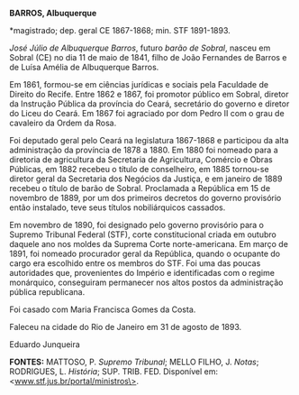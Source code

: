 **BARROS, Albuquerque**

\*magistrado; dep. geral CE 1867-1868; min. STF 1891-1893.

*José Júlio de Albuquerque Barros*, futuro *barão de Sobral*, nasceu em
Sobral (CE) no dia 11 de maio de 1841, filho de João Fernandes de Barros
e de Luísa Amélia de Albuquerque Barros.

Em 1861, formou-se em ciências jurídicas e sociais pela Faculdade de
Direito do Recife. Entre 1862 e 1867, foi promotor público em Sobral,
diretor da Instrução Pública da província do Ceará, secretário do
governo e diretor do Liceu do Ceará. Em 1867 foi agraciado por dom Pedro
II com o grau de cavaleiro da Ordem da Rosa.

Foi deputado geral pelo Ceará na legislatura 1867-1868 e participou da
alta administração da província de 1878 a 1880. Em 1880 foi nomeado para
a diretoria de agricultura da Secretaria de Agricultura, Comércio e
Obras Públicas, em 1882 recebeu o título de conselheiro, em 1885
tornou-se diretor geral da Secretaria dos Negócios da Justiça, e em
janeiro de 1889 recebeu o título de barão de Sobral. Proclamada a
República em 15 de novembro de 1889, por um dos primeiros decretos do
governo provisório então instalado, teve seus títulos nobiliárquicos
cassados.

Em novembro de 1890, foi designado pelo governo provisório para o
Supremo Tribunal Federal (STF), corte constitucional criada em outubro
daquele ano nos moldes da Suprema Corte norte-americana. Em março de
1891, foi nomeado procurador geral da República, quando o ocupante do
cargo era escolhido entre os membros do STF. Foi uma das poucas
autoridades que, provenientes do Império e identificadas com o regime
monárquico, conseguiram permanecer nos altos postos da administração
pública republicana.

Foi casado com Maria Francisca Gomes da Costa.

Faleceu na cidade do Rio de Janeiro em 31 de agosto de 1893.

Eduardo Junqueira

**FONTES:** MATTOSO, P. *Supremo Tribunal*; MELLO FILHO, J. *Notas*;
RODRIGUES, L. *História*; SUP. TRIB. FED. Disponível em:
\<www.stf.jus.br/portal/ministros\>.
